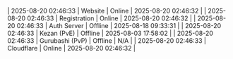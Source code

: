 | 2025-08-20 02:46:33 | Website | Online | 2025-08-20 02:46:32 |
| 2025-08-20 02:46:33 | Registration | Online | 2025-08-20 02:46:32 |
| 2025-08-20 02:46:33 | Auth Server | Offline | 2025-08-18 09:33:31 |
| 2025-08-20 02:46:33 | Kezan (PvE) | Offline | 2025-08-03 17:58:02 |
| 2025-08-20 02:46:33 | Gurubashi (PvP) | Offline | N/A |
| 2025-08-20 02:46:33 | Cloudflare | Online | 2025-08-20 02:46:32 |
